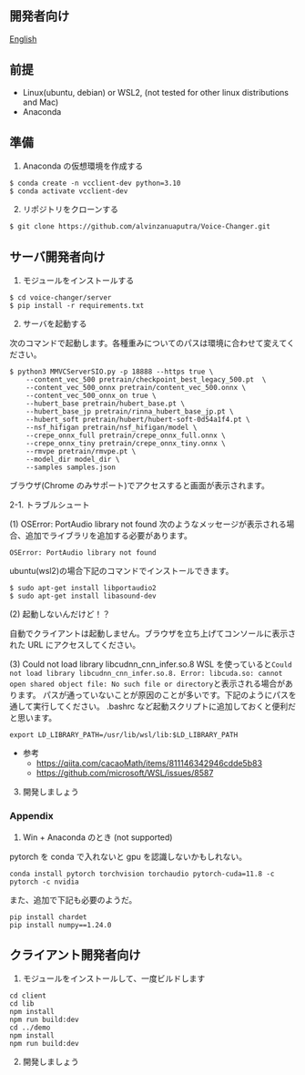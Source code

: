 ## 開発者向け

[English](/README_dev_en.md)

## 前提

- Linux(ubuntu, debian) or WSL2, (not tested for other linux distributions and Mac)
- Anaconda

## 準備

1. Anaconda の仮想環境を作成する

```
$ conda create -n vcclient-dev python=3.10
$ conda activate vcclient-dev
```

2. リポジトリをクローンする

```
$ git clone https://github.com/alvinzanuaputra/Voice-Changer.git
```

## サーバ開発者向け

1. モジュールをインストールする

```
$ cd voice-changer/server
$ pip install -r requirements.txt
```

2. サーバを起動する

次のコマンドで起動します。各種重みについてのパスは環境に合わせて変えてください。

```
$ python3 MMVCServerSIO.py -p 18888 --https true \
    --content_vec_500 pretrain/checkpoint_best_legacy_500.pt  \
    --content_vec_500_onnx pretrain/content_vec_500.onnx \
    --content_vec_500_onnx_on true \
    --hubert_base pretrain/hubert_base.pt \
    --hubert_base_jp pretrain/rinna_hubert_base_jp.pt \
    --hubert_soft pretrain/hubert/hubert-soft-0d54a1f4.pt \
    --nsf_hifigan pretrain/nsf_hifigan/model \
    --crepe_onnx_full pretrain/crepe_onnx_full.onnx \
    --crepe_onnx_tiny pretrain/crepe_onnx_tiny.onnx \
    --rmvpe pretrain/rmvpe.pt \
    --model_dir model_dir \
    --samples samples.json
```

ブラウザ(Chrome のみサポート)でアクセスすると画面が表示されます。

2-1. トラブルシュート

(1) OSError: PortAudio library not found
次のようなメッセージが表示される場合、追加でライブラリを追加する必要があります。

```
OSError: PortAudio library not found
```

ubuntu(wsl2)の場合下記のコマンドでインストールできます。

```
$ sudo apt-get install libportaudio2
$ sudo apt-get install libasound-dev
```

(2) 起動しないんだけど！？

自動でクライアントは起動しません。ブラウザを立ち上げてコンソールに表示された URL にアクセスしてください。

(3) Could not load library libcudnn_cnn_infer.so.8
WSL を使っていると`Could not load library libcudnn_cnn_infer.so.8. Error: libcuda.so: cannot open shared object file: No such file or directory`と表示される場合があります。
パスが通っていないことが原因のことが多いです。下記のようにパスを通して実行してください。
.bashrc など起動スクリプトに追加しておくと便利だと思います。

```
export LD_LIBRARY_PATH=/usr/lib/wsl/lib:$LD_LIBRARY_PATH
```

- 参考
  - https://qiita.com/cacaoMath/items/811146342946cdde5b83
  - https://github.com/microsoft/WSL/issues/8587

3. 開発しましょう

### Appendix

1. Win + Anaconda のとき (not supported)

pytorch を conda で入れないと gpu を認識しないかもしれない。

```
conda install pytorch torchvision torchaudio pytorch-cuda=11.8 -c pytorch -c nvidia
```

また、追加で下記も必要のようだ。

```
pip install chardet
pip install numpy==1.24.0
```

## クライアント開発者向け

1. モジュールをインストールして、一度ビルドします

```
cd client
cd lib
npm install
npm run build:dev
cd ../demo
npm install
npm run build:dev
```

2. 開発しましょう
